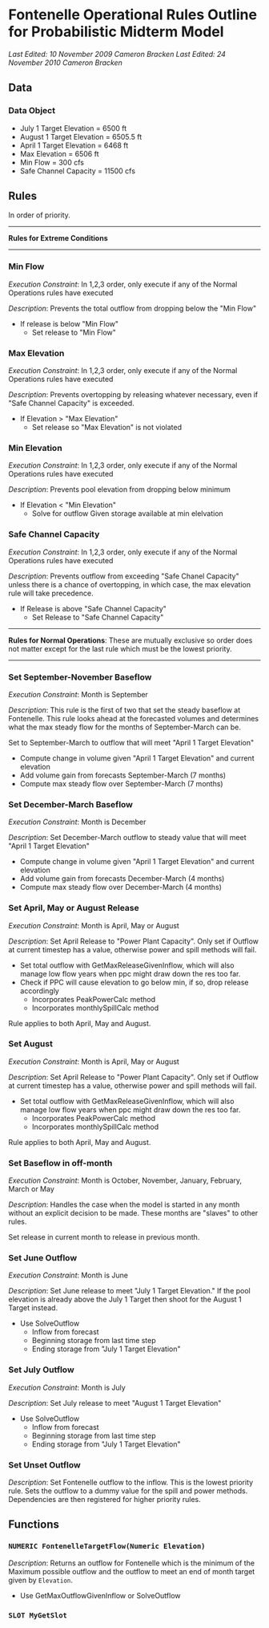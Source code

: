 
# Fontenelle Operational Rules Outline for Probabilistic Midterm Model

_Last Edited: 10 November 2009 Cameron Bracken_
_Last Edited: 24 November 2010 Cameron Bracken_


## Data	
### Data Object
- July 1 Target Elevation = 6500 ft
- August 1 Target Elevation = 6505.5 ft
- April 1 Target Elevation = 6468 ft
- Max Elevation = 6506 ft
- Min Flow = 300 cfs 
- Safe Channel Capacity = 11500 cfs

## Rules
In order of priority. 

---
__Rules for Extreme Conditions__

---

### Min Flow 
_Execution Constraint_: In 1,2,3 order, only execute if any of the Normal Operations rules have executed
	
_Description_: Prevents the total outflow from dropping below the "Min Flow"

- If release is below "Min Flow"
	- Set release to "Min Flow"

### Max Elevation
_Execution Constraint_: In 1,2,3 order, only execute if any of the Normal Operations rules have executed

_Description_: Prevents overtopping by releasing whatever necessary, even if "Safe Channel Capacity" is exceeded. 

- If Elevation > "Max Elevation" 
	- Set release so "Max Elevation" is not violated

### Min Elevation
_Execution Constraint_: In 1,2,3 order, only execute if any of the Normal Operations rules have executed

_Description_: Prevents pool elevation from dropping below minimum

- If Elevation < "Min Elevation" 
	- Solve for outflow Given storage available at min elelvation
	
### Safe Channel Capacity
_Execution Constraint_: In 1,2,3 order, only execute if any of the Normal Operations rules have executed

_Description_: Prevents outflow from exceeding "Safe Chanel Capacity" unless there is a chance of overtopping, in which case, the max elevation rule will take precedence. 

- If Release is above "Safe Channel Capacity"
	- Set Release to "Safe Channel Capacity"


---
__Rules for Normal Operations__: These are mutually exclusive so order does not matter except for the last rule which must be the lowest priority.

---

### Set September-November Baseflow
_Execution Constraint_: Month is September

_Description_: This rule is the first of two that set the steady baseflow at Fontenelle.  This rule looks ahead at the forecasted volumes and determines what the max steady flow for the months of September-March can be. 

Set to September-March to outflow that will meet "April 1 Target Elevation"

- Compute change in volume given "April 1 Target Elevation" and current elevation
- Add volume gain from forecasts September-March (7 months)
- Compute max steady flow over September-March (7 months)

### Set December-March Baseflow
_Execution Constraint_: Month is December

_Description_: Set December-March outflow to steady value that will meet "April 1 Target Elevation"

- Compute change in volume given "April 1 Target Elevation" and current elevation
- Add volume gain from forecasts December-March (4 months)
- Compute max steady flow over December-March (4 months)

### Set April, May or August Release
_Execution Constraint_: Month is April, May or August

_Description_: Set April Release to "Power Plant Capacity". Only set if Outflow at current timestep has a value, otherwise power and spill methods will fail. 

- Set total outflow with GetMaxReleaseGivenInflow, which will also manage low flow years when ppc might draw down the res too far. 
- Check if PPC will cause elevation to go below min, if so, drop release accordingly
	- Incorporates PeakPowerCalc method
	- Incorporates monthlySpillCalc method
	
Rule applies to both April, May and August. 

### Set August
_Execution Constraint_: Month is April, May or August

_Description_: Set April Release to "Power Plant Capacity". Only set if Outflow at current timestep has a value, otherwise power and spill methods will fail. 

- Set total outflow with GetMaxReleaseGivenInflow, which will also manage low flow years when ppc might draw down the res too far. 
	- Incorporates PeakPowerCalc method
	- Incorporates monthlySpillCalc method
	
Rule applies to both April, May and August. 

### Set Baseflow in off-month
_Execution Constraint_: Month is October, November, January, February, March or May

_Description_: Handles the case when the model is started in any month without an explicit decision to be made.  These months are "slaves" to other rules. 

Set release in current month to release in previous month.

### Set June Outflow
_Execution Constraint_: Month is June

_Description_: Set June release to meet "July 1 Target Elevation." If the pool elevation is already above the July 1 Target then shoot for the August 1 Target instead.

- Use SolveOutflow
	- Inflow from forecast
	- Beginning storage from last time step
	- Ending storage from "July 1 Target Elevation"

### Set July Outflow	
_Execution Constraint_: Month is July

_Description_: Set July release to meet "August 1 Target Elevation"

- Use SolveOutflow
	- Inflow from forecast
	- Beginning storage from last time step
	- Ending storage from "July 1 Target Elevation"

### Set Unset Outflow
_Description_: Set Fontenelle outflow to the inflow.  This is the lowest priority rule.  Sets the outflow to a dummy value for the spill and power methods.  Dependencies are then registered for higher priority rules. 

## Functions

### `NUMERIC FontenelleTargetFlow(Numeric Elevation)`
_Description_: Returns an outflow for Fontenelle which is the minimum of the Maximum possible outflow and the outflow to meet an end of month target given by `Elevation`.

- Use GetMaxOutflowGivenInflow or SolveOutflow

### `SLOT MyGetSlot`